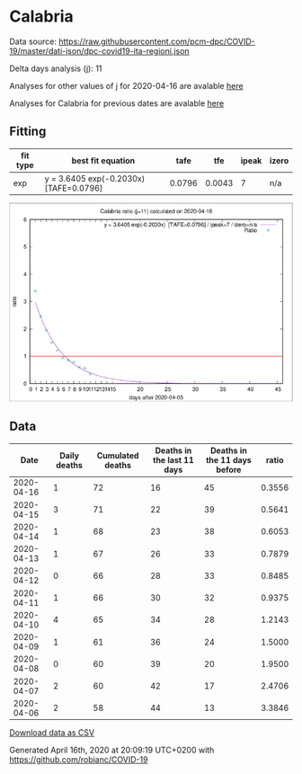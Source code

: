 # Calabria

Data source: https://raw.githubusercontent.com/pcm-dpc/COVID-19/master/dati-json/dpc-covid19-ita-regioni.json

Delta days analysis (j): 11

Analyses for other values of j for 2020-04-16 are avalable [here](../2020-04-16/README.md)

Analyses for Calabria for previous dates are avalable [here](../README.md)

## Fitting 
|fit type|best fit equation|tafe|tfe|ipeak|izero|
|-------|-----|--------|------|---|---|
|exp|y = 3.6405 exp(-0.2030x)  [TAFE=0.0796]|0.0796|0.0043|7|n/a|

![Plot](COVID-19_calabria_j11_2020-04-16.png)

## Data
|Date|Daily deaths|Cumulated deaths|Deaths in the last 11 days|Deaths in the 11 days before|ratio|
|----|----------|-----------|-------|--------------------|-----|
|2020-04-16|1|72|16|45|0.3556|
|2020-04-15|3|71|22|39|0.5641|
|2020-04-14|1|68|23|38|0.6053|
|2020-04-13|1|67|26|33|0.7879|
|2020-04-12|0|66|28|33|0.8485|
|2020-04-11|1|66|30|32|0.9375|
|2020-04-10|4|65|34|28|1.2143|
|2020-04-09|1|61|36|24|1.5000|
|2020-04-08|0|60|39|20|1.9500|
|2020-04-07|2|60|42|17|2.4706|
|2020-04-06|2|58|44|13|3.3846|

[Download data as CSV](COVID-19_calabria_j11_2020-04-16.csv)

Generated April 16th, 2020 at 20:09:19 UTC+0200 with https://github.com/robianc/COVID-19
